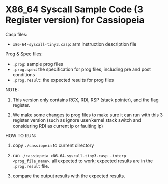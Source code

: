 # X86_64 Syscall Sample Code (3 Register version) for Cassiopeia

Casp files:
* `x86-64-syscall-tiny3.casp`: arm instruction description file

Prog & Spec files:
* `.prog`: sample prog files
* `.prog.spec`: the specification for prog files, including pre and post conditions
* `.prog.result`: the expected results for prog files

NOTE:
1. This version only contains RCX, RDI, RSP (stack pointer), and the flag register.

2. We make some changes to prog files to make sure it can run with this 3 register version (such as ignore user/kernel stack switch and considering RDI as current ip or faulting ip)

HOW TO RUN:
1. copy `./cassiopeia` to current directory

2. run `./cassiopeia x86-64-syscall-tiny3.casp -interp <prog_file_name>`. all expected to work; expected results are in the `.prog.result` file.

3. compare the output results with the expected results.
